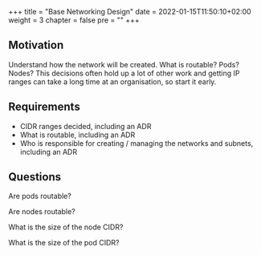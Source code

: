 +++
title = "Base Networking Design"
date = 2022-01-15T11:50:10+02:00
weight = 3
chapter = false
pre = "<b></b>"
+++

## Motivation

Understand how the network will be created. What is routable? Pods? Nodes?
This decisions often hold up a lot of other work and getting IP ranges can
take a long time at an organisation, so start it early.

## Requirements

* CIDR ranges decided, including an ADR
* What is routable, including an ADR
* Who is responsible for creating / managing the networks and subnets, including an ADR

## Questions

Are pods routable?

Are nodes routable?

What is the size of the node CIDR?

What is the size of the pod CIDR?




